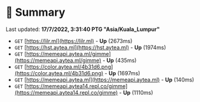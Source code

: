 # 📖 Summary
Last updated: **17/7/2022, 3:31:40 PTG "Asia/Kuala_Lumpur"**

- `GET` [https://lilr.ml](https://lilr.ml) - **Up** (2673ms)
- `GET` [https://hst.aytea.ml](https://hst.aytea.ml) - **Up** (1974ms)
- `GET` [https://memeapi.aytea.ml/gimme](https://memeapi.aytea.ml/gimme) - **Up** (435ms)
- `GET` [https://color.aytea.ml/4b31d6.png](https://color.aytea.ml/4b31d6.png) - **Up** (1697ms)
- `GET` [https://memeapi.aytea.ml](https://memeapi.aytea.ml) - **Up** (140ms)
- `GET` [https://memeapi.aytea14.repl.co/gimme](https://memeapi.aytea14.repl.co/gimme) - **Up** (1110ms)
